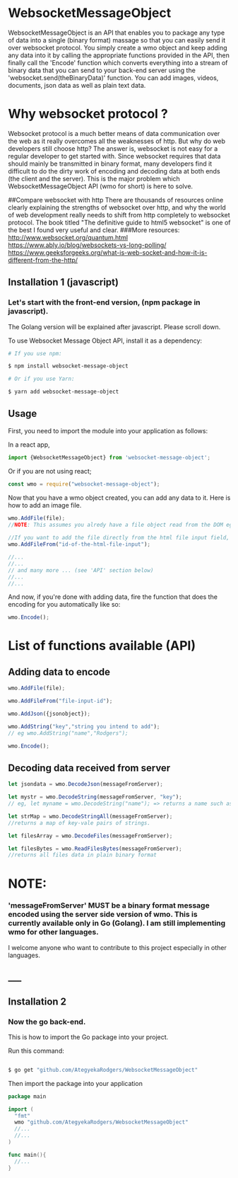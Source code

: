 # WebsocketMessageObject
WebsocketMessageObject is an API that enables you to package any type of data into a single (binary format) massage so that you can easily send it over websocket protocol. You simply create a wmo object and keep adding any data into it by calling the appropriate functions provided in the API, then finally call the 'Encode' function which converts everything into a stream of binary data that you can send to your back-end server using the 'websocket.send(theBinaryData)' function. You can add images, videos, documents, json data as well as plain text data.

# Why websocket protocol ?
Websocket protocol is a much better means of data communication over the web as it really overcomes all the weaknesses of http. But why do web developers still choose http? The answer is, websocket is not easy for a regular developer to get started with. Since websocket requires that data should mainly be transmitted in binary format, many developers find it difficult to do the dirty work of encoding and decoding data at both ends (the client and the server). This is the major problem which WebsocketMessageObject API (wmo for short) is here to solve.

##Compare websocket with http 
There are thousands of resources online clearly explaining the strengths of websocket over http, and why the world of web development really needs to shift from http completely to websocket protocol.
The book titled "The definitive guide to html5 websocket" is one of the best I found very useful and clear.
###More resources:
http://www.websocket.org/quantum.html
https://www.ably.io/blog/websockets-vs-long-polling/
https://www.geeksforgeeks.org/what-is-web-socket-and-how-it-is-different-from-the-http/

## Installation 1 (javascript)

### Let's start with the front-end version, (npm package in javascript). 
The Golang version will be explained after javascript. Please scroll down.

To use Websocket Message Object API, install it as a dependency:

```bash
# If you use npm:

$ npm install websocket-message-object

# Or if you use Yarn:

$ yarn add websocket-message-object
```

## Usage

 First, you need to import the module into your application as follows:

 In a react app,
```javascript
import {WebsocketMessageObject} from 'websocket-message-object';

```
 Or if you are not using react;
```javascript
const wmo = require("websocket-message-object");

```
 Now that you have a wmo object created, you can add any data to it. Here is how to add an image file.
```javascript
wmo.AddFile(file); 
//NOTE: This assumes you alredy have a file object read from the DOM eg using FileReader
 
//If you want to add the file directly from the html file input field, use this method:
wmo.AddFileFrom("id-of-the-html-file-input"); 

//...
//...
// and many more ... (see 'API' section below)
//...
//...

```
 And now, if you're done with adding data, fire the function that does the encoding for you automatically like so:
```javascript
wmo.Encode();

```
# List of functions available (API)

## Adding data to encode
```javascript
wmo.AddFile(file); 
```
```javascript 
wmo.AddFileFrom("file-input-id");
```
```javascript 
wmo.AddJson({jsonobject});
```
```javascript 
wmo.AddString("key","string you intend to add"); 
// eg wmo.AddString("name","Rodgers"); 
```
```javascript 
wmo.Encode();
``` 
## Decoding data received from server 
```javascript 
let jsondata = wmo.DecodeJson(messageFromServer);
```
```javascript 
let mystr = wmo.DecodeString(messageFromServer, "key"); 
// eg, let myname = wmo.DecodeString("name"); => returns a name such as 'Rodgers'
```
```javascript 
let strMap = wmo.DecodeStringAll(messageFromServer);    
//returns a map of key-vale pairs of strings.
```
```javascript 
let filesArray = wmo.DecodeFiles(messageFromServer);
```
```javascript 
let filesBytes = wmo.ReadFilesBytes(messageFromServer);    
//returns all files data in plain binary format
``` 

# NOTE: 
### 'messageFromServer' MUST be a binary format message encoded using the server side version of wmo. This is currently available only in Go (Golang). I am still implementing wmo for other languages. 

I welcome anyone who want to contribute to this project especially in other languages.
## ___

## Installation 2
### Now the go back-end. 
This is how to import the Go package into your project.

Run this command:
```bash 

$ go get "github.com/AtegyekaRodgers/WebsocketMessageObject"

```
Then import the package into your application
```go
package main

import (
  "fmt"
  wmo "github.com/AtegyekaRodgers/WebsocketMessageObject"
  //...
  //...
)

func main(){
  //...
}

```


